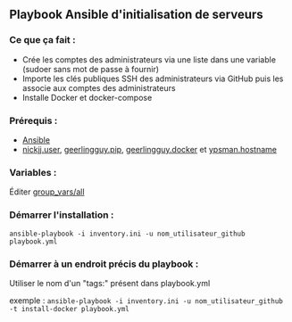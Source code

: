 ## Playbook Ansible d'initialisation de serveurs

### Ce que ça fait :
- Crée les comptes des administrateurs via une liste dans une variable (sudoer sans mot de passe à fournir)
- Importe les clés publiques SSH des administrateurs via GitHub puis les associe aux comptes des administrateurs
- Installe Docker et docker-compose

### Prérequis :
- [Ansible](https://docs.ansible.com/ansible/latest/installation_guide/intro_installation.html)
- [nickjj.user](https://galaxy.ansible.com/nickjj/user), [geerlingguy.pip](https://galaxy.ansible.com/geerlingguy/pip), [geerlingguy.docker](https://galaxy.ansible.com/geerlingguy/docker) et [ypsman.hostname](https://galaxy.ansible.com/ypsman/hostname)

### Variables :
Éditer [group_vars/all](group_vars/all)

### Démarrer l'installation :
```ansible-playbook -i inventory.ini -u nom_utilisateur_github playbook.yml```

### Démarrer à un endroit précis du playbook :
Utiliser le nom d'un "tags:" présent dans playbook.yml

exemple : ```ansible-playbook -i inventory.ini -u nom_utilisateur_github -t install-docker playbook.yml```